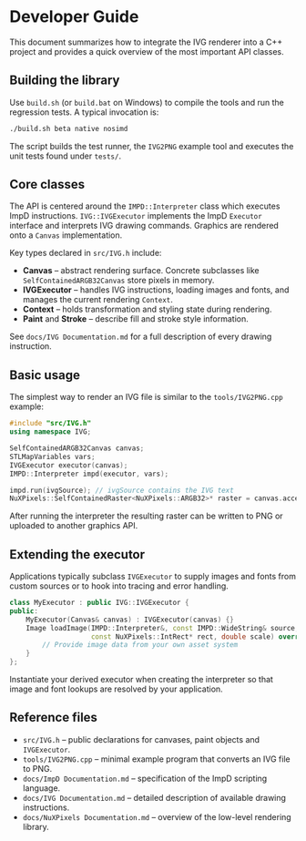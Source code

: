 # Developer Guide

This document summarizes how to integrate the IVG renderer into a C++ project and provides a quick overview of the most important API classes.

## Building the library

Use `build.sh` (or `build.bat` on Windows) to compile the tools and run the regression tests. A typical invocation is:

```bash
./build.sh beta native nosimd
```

The script builds the test runner, the `IVG2PNG` example tool and executes the unit tests found under `tests/`.

## Core classes

The API is centered around the `IMPD::Interpreter` class which executes ImpD instructions. `IVG::IVGExecutor` implements the ImpD `Executor` interface and interprets IVG drawing commands. Graphics are rendered onto a `Canvas` implementation.

Key types declared in `src/IVG.h` include:

- **Canvas** – abstract rendering surface. Concrete subclasses like `SelfContainedARGB32Canvas` store pixels in memory.
- **IVGExecutor** – handles IVG instructions, loading images and fonts, and manages the current rendering `Context`.
- **Context** – holds transformation and styling state during rendering.
- **Paint** and **Stroke** – describe fill and stroke style information.

See `docs/IVG Documentation.md` for a full description of every drawing instruction.

## Basic usage

The simplest way to render an IVG file is similar to the `tools/IVG2PNG.cpp` example:

```cpp
#include "src/IVG.h"
using namespace IVG;

SelfContainedARGB32Canvas canvas;
STLMapVariables vars;
IVGExecutor executor(canvas);
IMPD::Interpreter impd(executor, vars);

impd.run(ivgSource); // ivgSource contains the IVG text
NuXPixels::SelfContainedRaster<NuXPixels::ARGB32>* raster = canvas.accessRaster();
```

After running the interpreter the resulting raster can be written to PNG or uploaded to another graphics API.

## Extending the executor

Applications typically subclass `IVGExecutor` to supply images and fonts from custom sources or to hook into tracing and error handling.

```cpp
class MyExecutor : public IVG::IVGExecutor {
public:
    MyExecutor(Canvas& canvas) : IVGExecutor(canvas) {}
    Image loadImage(IMPD::Interpreter&, const IMPD::WideString& source,
                    const NuXPixels::IntRect* rect, double scale) override {
        // Provide image data from your own asset system
    }
};
```

Instantiate your derived executor when creating the interpreter so that image and font lookups are resolved by your application.

## Reference files

- `src/IVG.h` – public declarations for canvases, paint objects and `IVGExecutor`.
- `tools/IVG2PNG.cpp` – minimal example program that converts an IVG file to PNG.
- `docs/ImpD Documentation.md` – specification of the ImpD scripting language.
- `docs/IVG Documentation.md` – detailed description of available drawing instructions.
- `docs/NuXPixels Documentation.md` – overview of the low-level rendering library.
